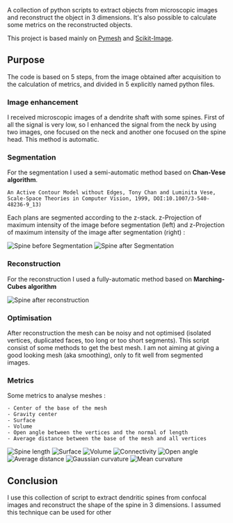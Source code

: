 A collection of python scripts to extract objects from microscopic images and reconstruct the object in 
3 dimensions. It's also possible to calculate some metrics on the reconstructed objects. 

This project is based mainly on [Pymesh](https://github.com/PyMesh/PyMesh) and 
[Scikit-Image](https://scikit-image.org/).

## Purpose

The code is based on 5 steps, from the image obtained after acquisition to the calculation of metrics, and
divided in 5 explicitly named python files.

### Image enhancement
I received microscopic images of a dendrite shaft with some spines. 
First of all the signal is very low, so I enhanced the signal from the neck by using two images, one focused
on the neck and another one focused on the spine head. This method is automatic.

### Segmentation
For the segmentation I used a semi-automatic method based on **Chan-Vese algorithm**. 

`An Active Contour Model without Edges, Tony Chan and Luminita Vese, Scale-Space Theories in Computer Vision, 1999, DOI:10.1007/3-540-48236-9_13)`

Each plans are segmented according to the z-stack.
z-Projection of maximum intensity of the image before segmentation (left) and 
z-Projection of maximum intensity of the image after segmentation (right) : 

![Spine before Segmentation](https://github.com/AymericFerreira/spineReconstruction/blob/master/resultExamples/MAX_spine_9.png)
![Spine after Segmentation](https://github.com/AymericFerreira/spineReconstruction/blob/master/resultExamples/MAX_spine_9_segmentedImage.png)




### Reconstruction
For the reconstruction I used a fully-automatic method based on **Marching-Cubes algorithm**

![Spine after reconstruction](https://github.com/AymericFerreira/spineReconstruction/blob/master/resultExamples/reconstruction.png)


### Optimisation
After reconstruction the mesh can be noisy and not optimised (isolated vertices, duplicated faces, too long or
too short segments). This script consist of some methods to get the best mesh. I am not aiming at giving a 
good looking mesh (aka smoothing), only to fit well from segmented images.

### Metrics
Some metrics to analyse meshes :

    - Center of the base of the mesh    
    - Gravity center
    - Surface
    - Volume
    - Open angle between the vertices and the normal of length
    - Average distance between the base of the mesh and all vertices

![Spine length](https://github.com/AymericFerreira/spineReconstruction/blob/master/resultExamples/spine_length.png)
![Surface](https://github.com/AymericFerreira/spineReconstruction/blob/master/resultExamples/surface.png)
![Volume](https://github.com/AymericFerreira/spineReconstruction/blob/master/resultExamples/volume.png)
![Connectivity](https://github.com/AymericFerreira/spineReconstruction/blob/master/resultExamples/connectivity.png)
![Open angle](https://github.com/AymericFerreira/spineReconstruction/blob/master/resultExamples/open_angle.png)
![Average distance](https://github.com/AymericFerreira/spineReconstruction/blob/master/resultExamples/average_distance.png)
![Gaussian curvature](https://github.com/AymericFerreira/spineReconstruction/blob/master/resultExamples/gauss_curv.png)
![Mean curvature](https://github.com/AymericFerreira/spineReconstruction/blob/master/resultExamples/mean_curv.png)


## Conclusion
I use this collection of script to extract dendritic spines from confocal images and reconstruct the shape
 of the spine in 3 dimensions. I assumed this technique can be used for other 